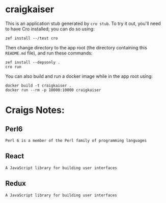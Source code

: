 # craigkaiser

This is an application stub generated by `cro stub`.  To try it out,
you'll need to have Cro installed; you can do so using:

```
zef install --/test cro
```

Then change directory to the app root (the directory containing this
`README.md` file), and run these commands:

```
zef install --depsonly .
cro run
```

You can also build and run a docker image while in the app root using:

```
docker build -t craigkaiser .
docker run --rm -p 10000:10000 craigkaiser
```

# Craigs Notes:

## Perl6
    Perl 6 is a member of the Perl family of programming languages

## React
    A JavaScript library for building user interfaces

## Redux
    A JavaScript library for building user interfaces